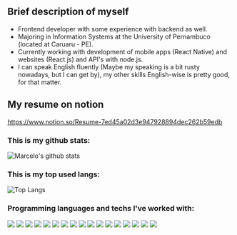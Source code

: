## Brief description of myself 
- Frontend developer with some experience with backend as well.
- Majoring in Information Systems at the University of Pernambuco (located at Caruaru - PE).
- Currently working with development of mobile apps (React Native) and websites (React.js) and API's with node.js.
- I can speak English fluently (Maybe my speaking is a bit rusty nowadays, but I can get by), my other skills English-wise is pretty good, for that matter.

## My resume on notion
https://www.notion.so/Resume-7ed45a02d3e947928894dec262b59edb

### This is my github stats:

![Marcelo's github stats](https://github-readme-stats.vercel.app/api?username=mrlsk8&hide=prs,issues&count_private=true&show_icons=true&theme=radical&title_color=8E2DE2&text_color=fff&icon_color=8E2DE2&hide_border=true)

### This is my top used langs:

![Top Langs](https://github-readme-stats.vercel.app/api/top-langs/?username=mrlsk8&layout=compact&theme=radical&title_color=8E2DE2&text_color=fff&hide_border=true&card_width=445)

### Programming languages and techs I've worked with:

<img src = "https://img.shields.io/badge/-HTML5-E34F26?style=flat&logo=html5&logoColor=white"> <img src = "https://img.shields.io/badge/-CSS3-1572B6?style=flat&logo=css3&logoColor=white">
<img src="https://img.shields.io/badge/-Bootstrap-563D7C?style=flat&logo=bootstrap&logoColor=white">
<img src="https://img.shields.io/badge/-JavaScript-eed718?style=flat&logo=javascript&logoColor=ffffff">
<img src="https://img.shields.io/badge/-Sass-cc6699?style=flat&logo=sass&logoColor=ffffff">
<img src="https://img.shields.io/badge/-React-000000?style=flat&logo=react&logoColor=00c8ff">
<img src="https://img.shields.io/badge/-MongoDB-4DB33D?style=flat&logo=mongodb&logoColor=FFFFFF">
<img src="https://img.shields.io/badge/-MySQL-F29111?style=flat&logo=mysql&logoColor=FFFFFF">
<img src="https://img.shields.io/badge/-Express.js-787878?style=flat">
<img src="https://img.shields.io/badge/-Node.js-3C873A?style=flat&logo=Node.js&logoColor=white">
<img src="https://img.shields.io/badge/-Firebase-FFA611?style=flat&logo=firebase&logoColor=FFFFFF">
<img src="https://img.shields.io/badge/-TypeScript-000000?style=flat&logo=typescript&logoColor=3178c6">
<img src="https://img.shields.io/badge/-Progressive Web Apps-5A0FC8?style=flat">
<img src="http://img.shields.io/badge/-Git-F1502F?style=flat&logo=git&logoColor=FFFFFF">
<img src="http://img.shields.io/badge/-Github-000000?style=flat&logo=github&logoColor=FFFFFF">
<img src="http://img.shields.io/badge/-VS%20Code-007ACC?style=flat&logo=visual%20studio%20code&logoColor=white">
<img src="http://img.shields.io/badge/-Heroku-430098?style=flat&logo=heroku&logoColor=white">

